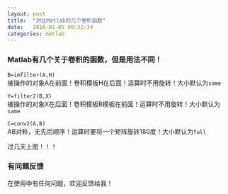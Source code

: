 ```yaml
---
layout: post
title:  "对比Matlab的几个卷积函数"
date:   2016-01-05 00:32:34
categories: matlab
---
```



### Matlab有几个关于卷积的函数，但是用法不同！


`B=imfilter(A,H)`     
	被操作的对象A在前面！卷积模板H在后面！运算时不用旋转！大小默认为`same`

`Y=filter2(B,X)`    
	被操作的对象X在后面！卷积模板B模板在前面！运算时不用旋转！大小默认为`same`

`C=conv2(A,B)`      
	AB对称，无先后顺序！运算时要将一个矩阵旋转180度！大小默认为`full`


过几天上图！！！

### 有问题反馈
在使用中有任何问题，欢迎反馈给我！
